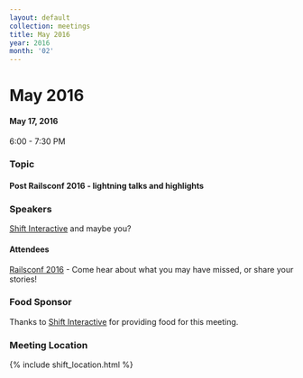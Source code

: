 ```yaml
---
layout: default
collection: meetings
title: May 2016
year: 2016
month: '02'
---
```


# May 2016

#### May 17, 2016
6:00 - 7:30 PM

### Topic

#### Post Railsconf 2016 - lightning talks and highlights

### Speakers

[Shift Interactive](http://shiftdsm.com/) and maybe you?

#### Attendees

[Railsconf 2016](http://railsconf.com) - Come hear about what you may have missed, or share your stories!

### Food Sponsor
Thanks to [Shift Interactive](http://shiftdsm.com/) for providing food for this meeting.

### Meeting Location
{% include shift_location.html %}
